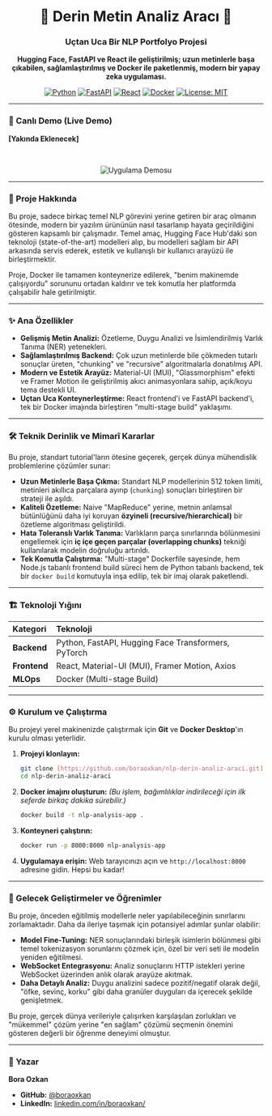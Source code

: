 <div align="center">

# 🤖 Derin Metin Analiz Aracı 🧠

### Uçtan Uca Bir NLP Portfolyo Projesi

**Hugging Face, FastAPI ve React ile geliştirilmiş; uzun metinlerle başa çıkabilen, sağlamlaştırılmış ve Docker ile paketlenmiş, modern bir yapay zeka uygulaması.**

</div>

<div align="center">

[![Python](https://img.shields.io/badge/Python-3.11-3776AB?style=for-the-badge&logo=python&logoColor=white)](https://www.python.org/)
[![FastAPI](https://img.shields.io/badge/FastAPI-0.109-009688?style=for-the-badge&logo=fastapi&logoColor=white)](https://fastapi.tiangolo.com/)
[![React](https://img.shields.io/badge/React-18-61DAFB?style=for-the-badge&logo=react&logoColor=black)](https://reactjs.org/)
[![Docker](https://img.shields.io/badge/Docker-20.10-2496ED?style=for-the-badge&logo=docker&logoColor=white)](https://www.docker.com/)
[![License: MIT](https://img.shields.io/badge/License-MIT-yellow.svg?style=for-the-badge)](https://opensource.org/licenses/MIT)

</div>

---

### 🚀 Canlı Demo (Live Demo)

**[Yakında Eklenecek]**

<br>

<div align="center">

![Uygulama Demosu](https://imgur.com/gallery/derin-metin-analiz-arac-X8dLUg5)

</div>

---

### 🎯 Proje Hakkında

Bu proje, sadece birkaç temel NLP görevini yerine getiren bir araç olmanın ötesinde, modern bir yazılım ürününün nasıl tasarlanıp hayata geçirildiğini gösteren kapsamlı bir çalışmadır. Temel amaç, Hugging Face Hub'daki son teknoloji (state-of-the-art) modelleri alıp, bu modelleri sağlam bir API arkasında servis ederek, estetik ve kullanışlı bir kullanıcı arayüzü ile birleştirmektir.

Proje, Docker ile tamamen konteynerize edilerek, "benim makinemde çalışıyordu" sorununu ortadan kaldırır ve tek komutla her platformda çalışabilir hale getirilmiştir.

---

### ✨ Ana Özellikler

-   **Gelişmiş Metin Analizi:** Özetleme, Duygu Analizi ve İsimlendirilmiş Varlık Tanıma (NER) yetenekleri.
-   **Sağlamlaştırılmış Backend:** Çok uzun metinlerde bile çökmeden tutarlı sonuçlar üreten, "chunking" ve "recursive" algoritmalarla donatılmış API.
-   **Modern ve Estetik Arayüz:** Material-UI (MUI), "Glassmorphism" efekti ve Framer Motion ile geliştirilmiş akıcı animasyonlara sahip, açık/koyu tema destekli UI.
-   **Uçtan Uca Konteynerleştirme:** React frontend'i ve FastAPI backend'i, tek bir Docker imajında birleştiren "multi-stage build" yaklaşımı.

---

### 🛠️ Teknik Derinlik ve Mimarî Kararlar

Bu proje, standart tutorial'ların ötesine geçerek, gerçek dünya mühendislik problemlerine çözümler sunar:

-   **Uzun Metinlerle Başa Çıkma:** Standart NLP modellerinin 512 token limiti, metinleri akıllıca parçalara ayırıp (`chunking`) sonuçları birleştiren bir strateji ile aşıldı.
-   **Kaliteli Özetleme:** Naive "MapReduce" yerine, metnin anlamsal bütünlüğünü daha iyi koruyan **özyineli (recursive/hierarchical)** bir özetleme algoritması geliştirildi.
-   **Hata Toleranslı Varlık Tanıma:** Varlıkların parça sınırlarında bölünmesini engellemek için **iç içe geçen parçalar (overlapping chunks)** tekniği kullanılarak modelin doğruluğu artırıldı.
-   **Tek Komutla Çalıştırma:** "Multi-stage" Dockerfile sayesinde, hem Node.js tabanlı frontend build süreci hem de Python tabanlı backend, tek bir `docker build` komutuyla inşa edilip, tek bir imaj olarak paketlendi.

---

### 🏗️ Teknoloji Yığını

| Kategori  | Teknoloji                                       |
| :-------- | :---------------------------------------------- |
| **Backend** | Python, FastAPI, Hugging Face Transformers, PyTorch |
| **Frontend**| React, Material-UI (MUI), Framer Motion, Axios  |
| **MLOps** | Docker (Multi-stage Build)                      |

---

### ⚙️ Kurulum ve Çalıştırma

Bu projeyi yerel makinenizde çalıştırmak için **Git** ve **Docker Desktop**'ın kurulu olması yeterlidir.

1.  **Projeyi klonlayın:**
    ```bash
    git clone [https://github.com/boraoxkan/nlp-derin-analiz-araci.git](https://github.com/boraoxkan/nlp-derin-analiz-araci.git)
    cd nlp-derin-analiz-araci
    ```

2.  **Docker imajını oluşturun:**
    *(Bu işlem, bağımlılıklar indirileceği için ilk seferde birkaç dakika sürebilir.)*
    ```bash
    docker build -t nlp-analysis-app .
    ```

3.  **Konteyneri çalıştırın:**
    ```bash
    docker run -p 8000:8000 nlp-analysis-app
    ```

4.  **Uygulamaya erişin:**
    Web tarayıcınızı açın ve `http://localhost:8000` adresine gidin. Hepsi bu kadar!

---

### 🧠 Gelecek Geliştirmeler ve Öğrenimler

Bu proje, önceden eğitilmiş modellerle neler yapılabileceğinin sınırlarını zorlamaktadır. Daha da ileriye taşımak için potansiyel adımlar şunlar olabilir:

-   **Model Fine-Tuning:** NER sonuçlarındaki birleşik isimlerin bölünmesi gibi temel tokenizasyon sorunlarını çözmek için, özel bir veri seti ile modelin yeniden eğitilmesi.
-   **WebSocket Entegrasyonu:** Analiz sonuçlarını HTTP istekleri yerine WebSocket üzerinden anlık olarak arayüze akıtmak.
-   **Daha Detaylı Analiz:** Duygu analizini sadece pozitif/negatif olarak değil, "öfke, sevinç, korku" gibi daha granüler duyguları da içerecek şekilde genişletmek.

Bu proje, gerçek dünya verileriyle çalışırken karşılaşılan zorlukları ve "mükemmel" çözüm yerine "en sağlam" çözümü seçmenin önemini gösteren değerli bir öğrenme deneyimi olmuştur.

---

### 👤 Yazar

**Bora Ozkan**

* **GitHub:** [@boraoxkan](https://github.com/boraoxkan)
* **LinkedIn:** [linkedin.com/in/boraoxkan/](https://www.linkedin.com/in/boraoxkan/)